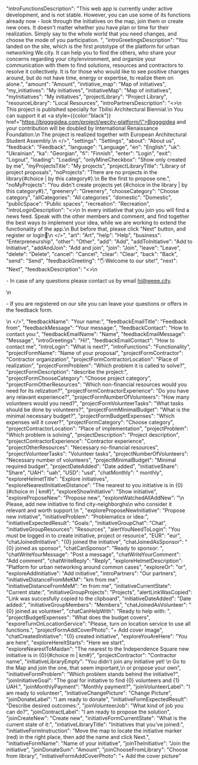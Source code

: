 
 "introFunctionsDescription": "This web app is currently under active development, and is not stable.         However, you can use some of its functions already now - look through the initiatives on the map, join them or create new ones.        It doesn't matter whether you have plan or time for their realization. Simply say to the whole world that you need changes, and choose the mode of you participation. ",
 "introGreetingsDescription": "You landed on the site, which is the first prototype of the platform for urban networking We.city.         It can help you to find the others, who share your concerns regarding your city/environment,        and organize your communication with them to find solutions, resources and contractors to resolve it collectively. It is for those who would like to see positive changes around, but do not have time, energy or expertise, to realize them on alone.",
 "amount": "Amount",
 "initiative_map": "Map of initiatives",
 "my_initiatives": "My initiatives",
 "initiativeMap": "Map of initiatives",
 "myInitiatives": "My initiatives",
 "projectLibrary": "Project Library",
 "resourceLibrary": "Local Resources",
 "introPartnersDescription": "<>\n        This project is publsihed specially for Tbilisi Architectural Biennial.\n        You can support it at <a style={{color:\"black\"}} href=\"https://biggggidea.com/project/wecity-platform/\">Biggggidea</a>  and your contribution will be doubled by International Renaissance Foundation.\n        The project is realized together with European Architectural Student Assembly.\n        </>",
 "settings": "Settings",
 "about": "About us",
 "feedback": "Feedback",
 "language": "Language",
 "en": "English",
 "uk": "Ukrainian",
 "ka": "Georgian",
 "fi": "Finnish",
 "enter": "Login",
 "exit": "Logout",
 "loading": "Loading",
 "onlyMineCheckbox": "Show only created by me",
 "myProjectsTitle": "My projects",
 "projectLibraryTitle": "Library of project proposals",
 "noProjects": "There are no projects in the library{#choice | by this category#}.\n    Be the first to propose one.",
 "noMyProjects": "You didn't create projects yet {#choice in the library | by this category#}.",
 "greenery": "Greenery",
 "chooseCategory": "Choose category",
 "allCategories": "All categories",
 "domestic": "Domestic",
 "publicSpace": "Public spaces",
 "recreation": "Recreation",
 "introLoginDescription": "<>\n        In every initiative that you join you will find a news feed. Speak with the other members and comment, and find together the best ways to implement your idea, while we are working to extend the functionality of the app.\n        But before that, please click \"Next\" button, and register or login🙏\n        </>",
 "art": "Art",
 "help": "Help",
 "business": "Enterpreneurship",
 "other": "Other",
 "add": "Add",
 "addToInitiative": "Add to Initiative",
 "addAndJoin": "Add and join",
 "join": "Join",
 "leave": "Leave",
 "delete": "Delete",
 "cancel": "Cancel",
 "clear": "Clear",
 "back": "Back",
 "send": "Send",
 "feedbackGreeting": "🖐Welcome to our site!",
 "next": "Next",
 "feedbackDescription": "<>\n      <p>- In case of any questions please contact us by email hi@weee.city.</p>\n      <p>- If you are registered on our site you can leave your questions or offers in the feedback form.</p>\n    </>",
 "feedbackName": "Your name:",
 "feedbackEmailTitle": "Feedback from",
 "feedbackMessage": "Your message:",
 "feedbackContact": "How to contact you:",
 "feedbackEmailName": "Name",
 "feedbackEmailMessage": "Message",
 "introGreetings": "Hi!",
 "feedbackEmailContact": "How to contact me",
 "introLogin": "What is next?",
 "introFunctions": "Functionality",
 "projectFormName": "Name of your proposal",
 "projectFormContractor": "Contractor organization",
 "projectFormContractorLocation": "Place of realization",
 "projectFormProblem": "Which problem it is called to solve?",
 "projectFormDescription": "describe the project:",
 "projectFormChooseCategory": "Choose project category",
 "projectFormOtherResources": "Which non-financial resources would you need for its relization?",
 "projectFormContractorExperience": "Do you have any relavant experience?",
 "projectFormNumberOfVolunteers": "How many volunteers would you need?",
 "projectFormVolunteerTasks": "What tasks should be done by volunteers?",
 "projectFormMinimalBudget": "What is the minimal necessary budget?",
 "projectFormBudgetExpenses": "Which expenses will it cover?",
 "projectFormCategory": "Choose category",
 "projectContractorLocation": "Place of implementation",
 "projectProblem": "Which problem is solving",
 "projectDescription": "Project description",
 "projectContractorExperience": "Contractor experience",
 "projectOtherResources": "Necessary no-financial resources",
 "projectVolunteerTasks": "Volunteer tasks",
 "projectNumberOfVolunteers": "Necessary number of volunteers",
 "projectMinimalBudget": "Minimal required budget",
 "projectDateAdded": "Date added",
 "initiativeShare": "Share",
 "UAH": "uah",
 "USD": "usd",
 "chatMonthly": " monthly",
 "exploreHelmetTitle": "Explore initiatives",
 "exploreNearestInitiativeDistance": "The nearest to you initiative is in {0}{#choice m | km#}",
 "exploreShowInitiative": "Show initiative",
 "exploreProposeNew": "Propose new",
 "exploreWatchedAllAddNew": "\n      Please, add new initiative to find city-neighborghs\n      who consider it relevant and worth support.\n    ",
 "exploreProposeNewInitiative": "Propose new initiative",
 "initiativeProblem": "Problematics or idea:",
 "initiativeExpectedResult": "Goals:",
 "initiativeGroupChat": "Chat",
 "initiativeGroupResources": "Resources",
 "alertYouNeedToLogin": "You must be logged in to create initiative, project or resource",
 "EUR": "eur",
 "chatJoinedInitiative": "{0} joined the initiative",
 "chatJoinedAsSponsor": "{0} joined as sponsor",
 "chatCanSponsor": "Ready to sponsor: ",
 "chatWriteYourMessage": "Post a message",
 "chatWriteYourComment": "Add comment",
 "chatWriteReply": "Reply",
 "exploreHelmetDescription": "Platform for urban networking around common cases",
 "exploreOr": "or",
 "exploreAddInitiative": "Add initiative",
 "introPartners": "Our partners",
 "initiativeDistanceFromMeKM": "km from me",
 "initiativeDistanceFromMeM": "m from me",
 "initiativeCurrentState": "Current state:",
 "initiativeGroupProjects": "Projects",
 "alertLinkWasCopied": "Link was succesfully copied to the clipboard",
 "initiativeDateAdded": "Date added:",
 "initiativeGroupMembers": "Members",
 "chatJoinedAsVolunteer": "{0} joined as volunteer",
 "chatCanHelpWith": "Ready to help with: ",
 "projectBudgetExpenses": "What does the budget covers",
 "exporeTurnOnLocationService": "Please, turn on location service to use all functions.",
 "projectFormAddCoverPhoto": "+ Add cover image",
 "chatCreatedInitiative": "{0} created initiative",
 "exploreYouAreHere": "You are here",
 "exploreHereItStarts": "Here we start",
 "exploreNearestToMaidan": "The nearest to the Independence Square new initiative is in {0}{#choice m | km#}",
 "projectContractor": "Contractor name",
 "initiativeLibraryEmpty": "You didn't join any initiative yet! \n    Go to the Map and join the one, that seem important,\n    or propose your own",
 "initiativeFormProblem": "Which problem stands behind the initiative?",
 "joinInitiativeGoal": "The goal for initiative to find {0} volunteers and {1} UAH.",
 "joinMonthlyPayment": "Monthly payment?",
 "joinVolunteerLabel": "I am ready to volunteer",
 "initiativeChangePicture": "Change Picture",
 "joinDonateLabel": "I am ready to donate",
 "initiativeFormExpectedResult": "Describe desired outcomes:",
 "joinVolunteerJob": "What kind of job you can do?",
 "joinContractLabel": "I am ready to propose the solution",
 "joinCreateNew": "Create new",
 "initiativeFormCurrentState": "What is the current state of it:",
 "intiativeLibraryTitle": "Initiatives that you've joined:",
 "initiativeFormInstruction": "Move the map to locate the initiative marker (red) in the right place, then add the name and click Next.",
 "initiativeFormName": "Name of your initiative",
 "joinTheInitiative": "Join the initiative",
 "joinDonateSum": "Amount",
 "joinChooseFromLibrary": "Choose from library",
 "initiativeFormAddCoverPhoto": "+ Add the cover picture"
